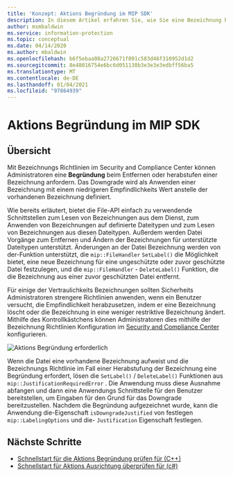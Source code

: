 ```yaml
---
title: 'Konzept: Aktions Begründung im MIP SDK'
description: In diesem Artikel erfahren Sie, wie Sie eine Bezeichnung herabstufen oder entfernen, für die eine Begründung erforderlich ist.
author: msmbaldwin
ms.service: information-protection
ms.topic: conceptual
ms.date: 04/14/2020
ms.author: mbaldwin
ms.openlocfilehash: b6f5ebaa08a2726671f891c583d46f310952d1d2
ms.sourcegitcommit: 8e48016754e6bc6d051138b3e3e3e3edbff56ba5
ms.translationtype: MT
ms.contentlocale: de-DE
ms.lasthandoff: 01/04/2021
ms.locfileid: "97864939"
---
```

# <a name="action-justification-in-mip-sdk"></a>Aktions Begründung im MIP SDK

## <a name="overview"></a>Übersicht

Mit Bezeichnungs Richtlinien im Security and Compliance Center können Administratoren eine **Begründung** beim Entfernen oder herabstufen einer Bezeichnung anfordern. Das Downgrade wird als Anwenden einer Bezeichnung mit einem niedrigeren Empfindlichkeits Wert anstelle der vorhandenen Bezeichnung definiert.

Wie bereits erläutert, bietet die File-API einfach zu verwendende Schnittstellen zum Lesen von Bezeichnungen aus dem Dienst, zum Anwenden von Bezeichnungen auf definierte Dateitypen und zum Lesen von Bezeichnungen aus diesen Dateitypen. Außerdem werden Datei Vorgänge zum Entfernen und Ändern der Bezeichnungen für unterstützte Dateitypen unterstützt. Änderungen an der Datei Bezeichnung werden von der-Funktion unterstützt, die `mip::FileHandler` `SetLabel()` die Möglichkeit bietet, eine neue Bezeichnung für eine ungeschützte oder zuvor geschützte Datei festzulegen, und die `mip::FileHandler` - `DeleteLabel()` Funktion, die die Bezeichnung aus einer zuvor geschützten Datei entfernt.

Für einige der Vertraulichkeits Bezeichnungen sollten Sicherheits Administratoren strengere Richtlinien anwenden, wenn ein Benutzer versucht, die Empfindlichkeit herabzusetzen, indem er eine Bezeichnung löscht oder die Bezeichnung in eine weniger restriktive Bezeichnung ändert. Mithilfe des Kontrollkästchens können Administratoren dies mithilfe der Bezeichnung Richtlinien Konfiguration im [Security and Compliance Center](https://sip.compliance.microsoft.com/) konfigurieren.

![Aktions Begründung erforderlich](./media/justify-action.png)

Wenn die Datei eine vorhandene Bezeichnung aufweist und die Bezeichnungs Richtlinie im Fall einer Herabstufung der Bezeichnung eine Begründung erfordert, lösen die `SetLabel()` / `DeleteLabel()` Funktionen aus `mip::JustificationRequiredError` . Die Anwendung muss diese Ausnahme abfangen und dann eine Anwendungs Schnittstelle für den Benutzer bereitstellen, um Eingaben für den Grund für das Downgrade bereitzustellen. Nachdem die Begründung aufgezeichnet wurde, kann die Anwendung die-Eigenschaft `isDowngradeJustified` von festlegen `mip::LabelingOptions` und die- `Justification` Eigenschaft festlegen.

## <a name="next-steps"></a>Nächste Schritte

- [Schnellstart für die Aktions Begründung prüfen für (C++)](quick-file-justify-actions-cpp.md)
- [Schnellstart für Aktions Ausrichtung überprüfen für (c#)](quick-file-justify-actions-csharp.md)